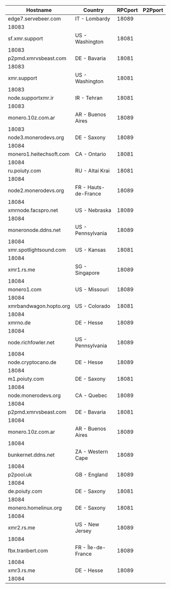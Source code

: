 Hostname | Country | RPCport | P2Pport
--- | --- | --- | ---
edge7.servebeer.com | IT - Lombardy | 18089
 | 18083
sf.xmr.support | US - Washington | 18081
 | 18083
p2pmd.xmrvsbeast.com | DE - Bavaria | 18081
 | 18083
xmr.support | US - Washington | 18081
 | 18083
node.supportxmr.ir | IR - Tehran | 18081
 | 18083
monero.10z.com.ar | AR - Buenos Aires | 18089
 | 18083
node3.monerodevs.org | DE - Saxony | 18089
 | 18084
monero1.heitechsoft.com | CA - Ontario | 18081
 | 18084
ru.poiuty.com | RU - Altai Krai | 18081
 | 18084
node2.monerodevs.org | FR - Hauts-de-France | 18089
 | 18084
xmrnode.facspro.net | US - Nebraska | 18089
 | 18084
moneronode.ddns.net | US - Pennsylvania | 18089
 | 18084
xmr.spotlightsound.com | US - Kansas | 18081
 | 18084
xmr1.rs.me | SG - Singapore | 18089
 | 18084
monero1.com | US - Missouri | 18089
 | 18084
xmrbandwagon.hopto.org | US - Colorado | 18081
 | 18084
xmrno.de | DE - Hesse | 18089
 | 18084
node.richfowler.net | US - Pennsylvania | 18089
 | 18084
node.cryptocano.de | DE - Hesse | 18089
 | 18084
m1.poiuty.com | DE - Saxony | 18081
 | 18084
node.monerodevs.org | CA - Quebec | 18089
 | 18084
p2pmd.xmrvsbeast.com | DE - Bavaria | 18081
 | 18084
monero.10z.com.ar | AR - Buenos Aires | 18089
 | 18084
bunkernet.ddns.net | ZA - Western Cape | 18089
 | 18084
p2pool.uk | GB - England | 18089
 | 18084
de.poiuty.com | DE - Saxony | 18081
 | 18084
monero.homelinux.org | DE - Saxony | 18081
 | 18084
xmr2.rs.me | US - New Jersey | 18089
 | 18084
fbx.tranbert.com | FR - Île-de-France | 18089
 | 18084
xmr3.rs.me | DE - Hesse | 18089
 | 18084
